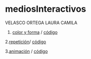 # mediosInteractivos
VELASCO ORTEGA LAURA CAMILA  
1. [color y forma](https://lauracamilavelascoortega.github.io/mediosInteractivos/01/) / [código](https://github.com/LauraCamilaVelascoOrtega/mediosInteractivos/blob/master/01/sketch_01.js) 

2.[repetición](https://lauracamilavelascoortega.github.io/mediosInteractivos/sketch_02/)/ [código](https://github.com/LauraCamilaVelascoOrtega/mediosInteractivos/blob/master/sketch_02/sketch_02.js)

3.[animación](https://lauracamilavelascoortega.github.io/mediosInteractivos/03/) / [código](https://github.com/LauraCamilaVelascoOrtega/mediosInteractivos/blob/master/03/sketch_03.js)

